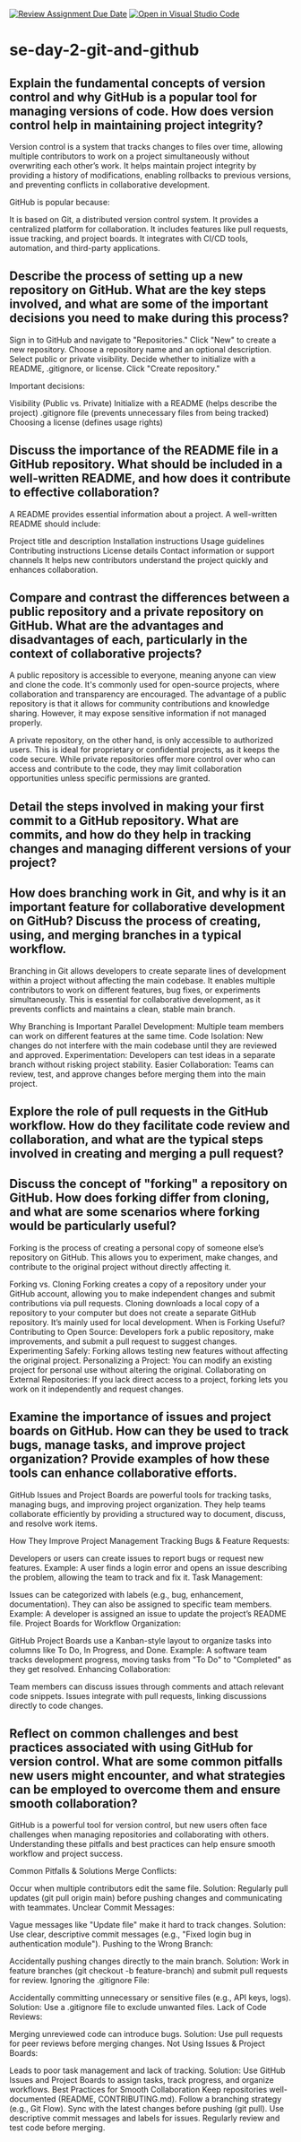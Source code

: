 [![Review Assignment Due Date](https://classroom.github.com/assets/deadline-readme-button-22041afd0340ce965d47ae6ef1cefeee28c7c493a6346c4f15d667ab976d596c.svg)](https://classroom.github.com/a/8wgCKhpZ)
[![Open in Visual Studio Code](https://classroom.github.com/assets/open-in-vscode-2e0aaae1b6195c2367325f4f02e2d04e9abb55f0b24a779b69b11b9e10269abc.svg)](https://classroom.github.com/online_ide?assignment_repo_id=18448549&assignment_repo_type=AssignmentRepo)
# se-day-2-git-and-github
## Explain the fundamental concepts of version control and why GitHub is a popular tool for managing versions of code. How does version control help in maintaining project integrity?
Version control is a system that tracks changes to files over time, allowing multiple contributors to work on a project simultaneously without overwriting each other’s work. It helps maintain project integrity by providing a history of modifications, enabling rollbacks to previous versions, and preventing conflicts in collaborative development.

GitHub is popular because:

It is based on Git, a distributed version control system.
It provides a centralized platform for collaboration.
It includes features like pull requests, issue tracking, and project boards.
It integrates with CI/CD tools, automation, and third-party applications.
## Describe the process of setting up a new repository on GitHub. What are the key steps involved, and what are some of the important decisions you need to make during this process?
Sign in to GitHub and navigate to "Repositories."
Click "New" to create a new repository.
Choose a repository name and an optional description.
Select public or private visibility.
Decide whether to initialize with a README, .gitignore, or license.
Click "Create repository."


Important decisions:

Visibility (Public vs. Private)
Initialize with a README (helps describe the project)
.gitignore file (prevents unnecessary files from being tracked)
Choosing a license (defines usage rights)
## Discuss the importance of the README file in a GitHub repository. What should be included in a well-written README, and how does it contribute to effective collaboration?
A README provides essential information about a project. A well-written README should include:

Project title and description
Installation instructions
Usage guidelines
Contributing instructions
License details
Contact information or support channels
It helps new contributors understand the project quickly and enhances collaboration.
## Compare and contrast the differences between a public repository and a private repository on GitHub. What are the advantages and disadvantages of each, particularly in the context of collaborative projects?
A public repository is accessible to everyone, meaning anyone can view and clone the code. It's commonly used for open-source projects, where collaboration and transparency are encouraged. The advantage of a public repository is that it allows for community contributions and knowledge sharing. However, it may expose sensitive information if not managed properly.

A private repository, on the other hand, is only accessible to authorized users. This is ideal for proprietary or confidential projects, as it keeps the code secure. While private repositories offer more control over who can access and contribute to the code, they may limit collaboration opportunities unless specific permissions are granted.
## Detail the steps involved in making your first commit to a GitHub repository. What are commits, and how do they help in tracking changes and managing different versions of your project?

## How does branching work in Git, and why is it an important feature for collaborative development on GitHub? Discuss the process of creating, using, and merging branches in a typical workflow.
Branching in Git allows developers to create separate lines of development within a project without affecting the main codebase. It enables multiple contributors to work on different features, bug fixes, or experiments simultaneously. This is essential for collaborative development, as it prevents conflicts and maintains a clean, stable main branch.

Why Branching is Important
Parallel Development: Multiple team members can work on different features at the same time.
Code Isolation: New changes do not interfere with the main codebase until they are reviewed and approved.
Experimentation: Developers can test ideas in a separate branch without risking project stability.
Easier Collaboration: Teams can review, test, and approve changes before merging them into the main project.
## Explore the role of pull requests in the GitHub workflow. How do they facilitate code review and collaboration, and what are the typical steps involved in creating and merging a pull request?

## Discuss the concept of "forking" a repository on GitHub. How does forking differ from cloning, and what are some scenarios where forking would be particularly useful?
Forking is the process of creating a personal copy of someone else’s repository on GitHub. This allows you to experiment, make changes, and contribute to the original project without directly affecting it.

Forking vs. Cloning
Forking creates a copy of a repository under your GitHub account, allowing you to make independent changes and submit contributions via pull requests.
Cloning downloads a local copy of a repository to your computer but does not create a separate GitHub repository. It’s mainly used for local development.
When is Forking Useful?
Contributing to Open Source: Developers fork a public repository, make improvements, and submit a pull request to suggest changes.
Experimenting Safely: Forking allows testing new features without affecting the original project.
Personalizing a Project: You can modify an existing project for personal use without altering the original.
Collaborating on External Repositories: If you lack direct access to a project, forking lets you work on it independently and request changes.
## Examine the importance of issues and project boards on GitHub. How can they be used to track bugs, manage tasks, and improve project organization? Provide examples of how these tools can enhance collaborative efforts.
GitHub Issues and Project Boards are powerful tools for tracking tasks, managing bugs, and improving project organization. They help teams collaborate efficiently by providing a structured way to document, discuss, and resolve work items.

How They Improve Project Management
Tracking Bugs & Feature Requests:

Developers or users can create issues to report bugs or request new features.
Example: A user finds a login error and opens an issue describing the problem, allowing the team to track and fix it.
Task Management:

Issues can be categorized with labels (e.g., bug, enhancement, documentation).
They can also be assigned to specific team members.
Example: A developer is assigned an issue to update the project’s README file.
Project Boards for Workflow Organization:

GitHub Project Boards use a Kanban-style layout to organize tasks into columns like To Do, In Progress, and Done.
Example: A software team tracks development progress, moving tasks from "To Do" to "Completed" as they get resolved.
Enhancing Collaboration:

Team members can discuss issues through comments and attach relevant code snippets.
Issues integrate with pull requests, linking discussions directly to code changes.
## Reflect on common challenges and best practices associated with using GitHub for version control. What are some common pitfalls new users might encounter, and what strategies can be employed to overcome them and ensure smooth collaboration?
GitHub is a powerful tool for version control, but new users often face challenges when managing repositories and collaborating with others. Understanding these pitfalls and best practices can help ensure smooth workflow and project success.

Common Pitfalls & Solutions
Merge Conflicts:

Occur when multiple contributors edit the same file.
Solution: Regularly pull updates (git pull origin main) before pushing changes and communicating with teammates.
Unclear Commit Messages:

Vague messages like "Update file" make it hard to track changes.
Solution: Use clear, descriptive commit messages (e.g., "Fixed login bug in authentication module").
Pushing to the Wrong Branch:

Accidentally pushing changes directly to the main branch.
Solution: Work in feature branches (git checkout -b feature-branch) and submit pull requests for review.
Ignoring the .gitignore File:

Accidentally committing unnecessary or sensitive files (e.g., API keys, logs).
Solution: Use a .gitignore file to exclude unwanted files.
Lack of Code Reviews:

Merging unreviewed code can introduce bugs.
Solution: Use pull requests for peer reviews before merging changes.
Not Using Issues & Project Boards:

Leads to poor task management and lack of tracking.
Solution: Use GitHub Issues and Project Boards to assign tasks, track progress, and organize workflows.
Best Practices for Smooth Collaboration
 Keep repositories well-documented (README, CONTRIBUTING.md).
 Follow a branching strategy (e.g., Git Flow).
 Sync with the latest changes before pushing (git pull).
 Use descriptive commit messages and labels for issues.
 Regularly review and test code before merging.
